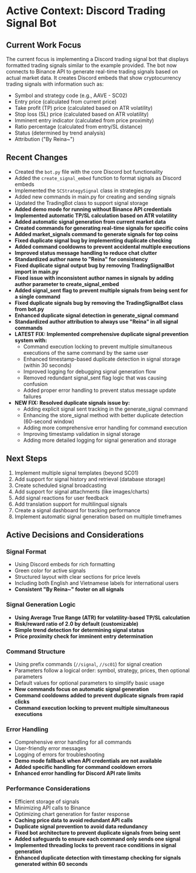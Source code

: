 # Active Context: Discord Trading Signal Bot

## Current Work Focus
The current focus is implementing a Discord trading signal bot that displays formatted trading signals similar to the example provided. The bot now connects to Binance API to generate real-time trading signals based on actual market data. It creates Discord embeds that show cryptocurrency trading signals with information such as:

- Symbol and strategy code (e.g., AAVE - SC02)
- Entry price (calculated from current price)
- Take profit (TP) price (calculated based on ATR volatility)
- Stop loss (SL) price (calculated based on ATR volatility)
- Imminent entry indicator (calculated from price proximity)
- Ratio percentage (calculated from entry/SL distance)
- Status (determined by trend analysis)
- Attribution ("By Reina~")

## Recent Changes
- Created the `bot.py` file with the core Discord bot functionality
- Added the `create_signal_embed` function to format signals as Discord embeds
- Implemented the `SCStrategySignal` class in strategies.py
- Added new commands in main.py for creating and sending signals
- Updated the TradingBot class to support signal storage
- **Added demo mode for running without Binance API credentials**
- **Implemented automatic TP/SL calculation based on ATR volatility**
- **Added automatic signal generation from current market data**
- **Created commands for generating real-time signals for specific coins**
- **Added market_signals command to generate signals for top coins**
- **Fixed duplicate signal bug by implementing duplicate checking**
- **Added command cooldowns to prevent accidental multiple executions**
- **Improved status message handling to reduce chat clutter**
- **Standardized author name to "Reina" for consistency**
- **Fixed duplicate signal output bug by removing TradingSignalBot import in main.py**
- **Fixed issue with inconsistent author names in signals by adding author parameter to create_signal_embed**
- **Added signal_sent flag to prevent multiple signals from being sent for a single command**
- **Fixed duplicate signals bug by removing the TradingSignalBot class from bot.py**
- **Enhanced duplicate signal detection in generate_signal command**
- **Standardized author attribution to always use "Reina" in all signal commands**
- **LATEST FIX: Implemented comprehensive duplicate signal prevention system with:**
  - Command execution locking to prevent multiple simultaneous executions of the same command by the same user
  - Enhanced timestamp-based duplicate detection in signal storage (within 30 seconds)
  - Improved logging for debugging signal generation flow
  - Removed redundant signal_sent flag logic that was causing confusion
  - Added proper error handling to prevent status message update failures
- **NEW FIX: Resolved duplicate signals issue by:**
  - Adding explicit signal sent tracking in the generate_signal command
  - Enhancing the store_signal method with better duplicate detection (60-second window)
  - Adding more comprehensive error handling for command execution
  - Improving timestamp validation in signal storage
  - Adding more detailed logging for signal generation and storage

## Next Steps
1. Implement multiple signal templates (beyond SC01)
2. Add support for signal history and retrieval (database storage)
3. Create scheduled signal broadcasting
4. Add support for signal attachments (like images/charts)
5. Add signal reactions for user feedback
6. Add translation support for multilingual signals
7. Create a signal dashboard for tracking performance
8. Implement automatic signal generation based on multiple timeframes

## Active Decisions and Considerations

### Signal Format
- Using Discord embeds for rich formatting
- Green color for active signals
- Structured layout with clear sections for price levels
- Including both English and Vietnamese labels for international users
- **Consistent "By Reina~" footer on all signals**

### Signal Generation Logic
- **Using Average True Range (ATR) for volatility-based TP/SL calculation**
- **Risk/reward ratio of 2.0 by default (customizable)**
- **Simple trend detection for determining signal status**
- **Price proximity check for imminent entry determination**

### Command Structure
- Using prefix commands (`//signal`, `//sc01`) for signal creation
- Parameters follow a logical order: symbol, strategy, prices, then optional parameters
- Default values for optional parameters to simplify basic usage
- **New commands focus on automatic signal generation**
- **Command cooldowns added to prevent duplicate signals from rapid clicks**
- **Command execution locking to prevent multiple simultaneous executions**

### Error Handling
- Comprehensive error handling for all commands
- User-friendly error messages
- Logging of errors for troubleshooting
- **Demo mode fallback when API credentials are not available**
- **Added specific handling for command cooldown errors**
- **Enhanced error handling for Discord API rate limits**

### Performance Considerations
- Efficient storage of signals
- Minimizing API calls to Binance
- Optimizing chart generation for faster response
- **Caching price data to avoid redundant API calls**
- **Duplicate signal prevention to avoid data redundancy** 
- **Fixed bot architecture to prevent duplicate signals from being sent** 
- **Added safeguards to ensure each command only sends one signal** 
- **Implemented threading locks to prevent race conditions in signal generation**
- **Enhanced duplicate detection with timestamp checking for signals generated within 60 seconds** 